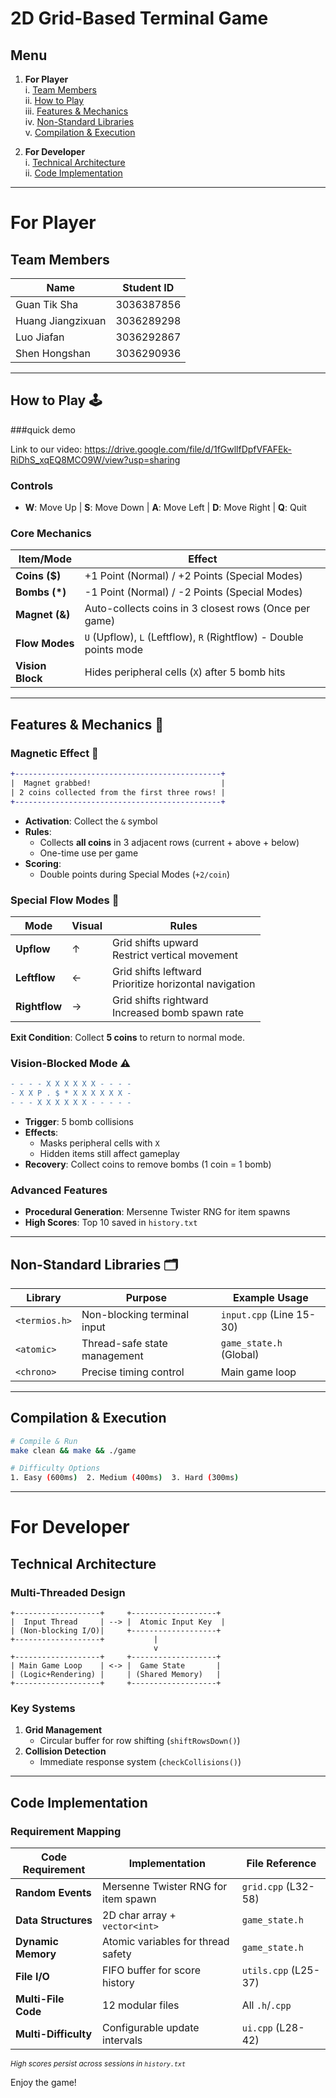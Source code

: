 # 2D Grid-Based Terminal Game

## Menu

1. **For Player**  
   i. [Team Members](#team-members)  
   ii. [How to Play](#how-to-play)  
   iii. [Features & Mechanics](#features--mechanics)  
   iv. [Non-Standard Libraries](#non-standard-libraries)  
   v. [Compilation & Execution](#compilation--execution)  

2. **For Developer**  
   i. [Technical Architecture](#technical-architecture)  
   ii. [Code Implementation](#code-implementation)  

---

# For Player

## Team Members
| Name             | Student ID   | 
|------------------|--------------|
| Guan Tik Sha     | 3036387856   |
| Huang Jiangzixuan| 3036289298   | 
| Luo Jiafan       | 3036292867   | 
| Shen Hongshan    | 3036290936   | 

---

## How to Play 🕹️
###quick demo

Link to our video: https://drive.google.com/file/d/1fGwllfDpfVFAFEk-RiDhS_xqEQ8MCO9W/view?usp=sharing

### Controls
- **W**: Move Up | **S**: Move Down | **A**: Move Left | **D**: Move Right | **Q**: Quit

### Core Mechanics
| Item/Mode        | Effect                                                                 |
|------------------|-----------------------------------------------------------------------|
| **Coins ($)**    | +1 Point (Normal) / +2 Points (Special Modes)                        |
| **Bombs (*)**    | -1 Point (Normal) / -2 Points (Special Modes)                        |
| **Magnet (&)**   | Auto-collects coins in 3 closest rows (Once per game)                |
| **Flow Modes**   | `U` (Upflow), `L` (Leftflow), `R` (Rightflow) - Double points mode   |
| **Vision Block** | Hides peripheral cells (`X`) after 5 bomb hits                       |

---

## Features & Mechanics 🚀

### Magnetic Effect 🧲 
```diff
+----------------------------------------------+
|  Magnet grabbed!                             |
| 2 coins collected from the first three rows! |
+----------------------------------------------+
```
- **Activation**: Collect the `&` symbol
- **Rules**:
  - Collects **all coins** in 3 adjacent rows (current + above + below)
  - One-time use per game
- **Scoring**:  
  - Double points during Special Modes (`+2/coin`)

### Special Flow Modes 🔄
| Mode      | Visual | Rules                                                                 |
|-----------|--------|-----------------------------------------------------------------------|
| **Upflow**| ↑      | Grid shifts upward<br>Restrict vertical movement                     |
| **Leftflow**| ←  | Grid shifts leftward<br>Prioritize horizontal navigation            |
| **Rightflow**| → | Grid shifts rightward<br>Increased bomb spawn rate                  |

**Exit Condition**: Collect **5 coins** to return to normal mode.

### Vision-Blocked Mode ⚠️
```diff
- - - - X X X X X X - - - -
- X X P . $ * X X X X X X -
- - - X X X X X X - - - - -
```
- **Trigger**: 5 bomb collisions
- **Effects**:
  - Masks peripheral cells with `X`
  - Hidden items still affect gameplay
- **Recovery**: Collect coins to remove bombs (1 coin = 1 bomb)

### Advanced Features
- **Procedural Generation**: Mersenne Twister RNG for item spawns
- **High Scores**: Top 10 saved in `history.txt`

---

## Non-Standard Libraries 🗂️
| Library          | Purpose                          | Example Usage           |
|------------------|----------------------------------|-------------------------|
| `<termios.h>`    | Non-blocking terminal input      | `input.cpp` (Line 15-30)|
| `<atomic>`       | Thread-safe state management     | `game_state.h` (Global) |
| `<chrono>`       | Precise timing control           | Main game loop          |

---

## Compilation & Execution
```bash
# Compile & Run
make clean && make && ./game

# Difficulty Options
1. Easy (600ms)  2. Medium (400ms)  3. Hard (300ms)
```

---

# For Developer

## Technical Architecture
### Multi-Threaded Design
```
+-------------------+     +-------------------+
|  Input Thread     | --> |  Atomic Input Key  |
| (Non-blocking I/O)|     +-------------------+
+-------------------+           |
                                v
+-------------------+     +-------------------+
| Main Game Loop    | <-> |  Game State       |
| (Logic+Rendering) |     | (Shared Memory)   |
+-------------------+     +-------------------+
```

### Key Systems
1. **Grid Management**  
   - Circular buffer for row shifting (`shiftRowsDown()`)
2. **Collision Detection**  
   - Immediate response system (`checkCollisions()`)

---

## Code Implementation

### Requirement Mapping
| Code Requirement       | Implementation                         | File Reference       |
|------------------------|----------------------------------------|----------------------|
| **Random Events**      | Mersenne Twister RNG for item spawn    | `grid.cpp` (L32-58) |
| **Data Structures**    | 2D char array + `vector<int>`          | `game_state.h`       |
| **Dynamic Memory**     | Atomic variables for thread safety     | `game_state.h`       |
| **File I/O**           | FIFO buffer for score history          | `utils.cpp` (L25-37)|
| **Multi-File Code**    | 12 modular files                       | All `.h`/`.cpp`     |
| **Multi-Difficulty**   | Configurable update intervals          | `ui.cpp` (L28-42)   |

<sub>_High scores persist across sessions in `history.txt`_</sub>

Enjoy the game!
```
